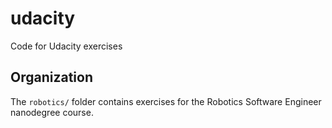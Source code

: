 # udacity
Code for Udacity exercises

## Organization
The `robotics/` folder contains exercises for the Robotics Software Engineer nanodegree course.
